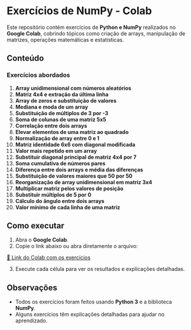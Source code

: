 # Exercícios de NumPy - Colab

Este repositório contém exercícios de **Python e NumPy** realizados no **Google Colab**, cobrindo tópicos como criação de arrays, manipulação de matrizes, operações matemáticas e estatísticas.

## Conteúdo

### Exercícios abordados

1. **Array unidimensional com números aleatórios**
2. **Matriz 4x4 e extração da última linha**
3. **Array de zeros e substituição de valores**
4. **Mediana e moda de um array**
5. **Substituição de múltiplos de 3 por -3**
6. **Soma de colunas de uma matriz 5x5**
7. **Correlação entre dois arrays**
8. **Elevar elementos de uma matriz ao quadrado**
9. **Normalização de array entre 0 e 1**
10. **Matriz identidade 6x6 com diagonal modificada**
11. **Valor mais repetido em um array**
12. **Substituir diagonal principal de matriz 4x4 por 7**
13. **Soma cumulativa de números pares**
14. **Diferença entre dois arrays e média das diferenças**
15. **Substituição de valores maiores que 50 por 50**
16. **Reorganização de array unidimensional em matriz 3x4**
17. **Multiplicar matriz pelos valores de posição**
18. **Substituir múltiplos de 5 por 0**
19. **Cálculo do ângulo entre dois arrays**
20. **Valor mínimo de cada linha de uma matriz**

## Como executar

1. Abra o **Google Colab**.
2. Copie o link abaixo ou abra diretamente o arquivo:

[📂 Link do Colab com os exercícios](https://colab.research.google.com/drive/1qCwVQ5riDnsDKKDvLOEzOOXf0Mh4TcUY?usp=sharing)

3. Execute cada célula para ver os resultados e explicações detalhadas.

## Observações

- Todos os exercícios foram feitos usando **Python 3** e a biblioteca **NumPy**.
- Alguns exercícios têm explicações detalhadas para ajudar no aprendizado.
